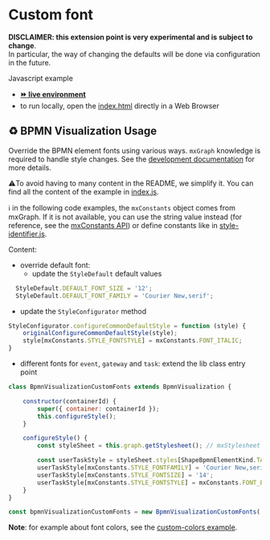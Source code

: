 # Custom font

**DISCLAIMER: this extension point is very experimental and is subject to change**.  
In particular, the way of changing the defaults will be done via configuration in the future.

Javascript example
- [__⏩ live environment__](https://cdn.statically.io/gh/process-analytics/bpmn-visualization-examples/master/examples/custom-bpmn-theme/custom-fonts/index.html)
- to run locally, open the [index.html](index.html) directly in a Web Browser


## ♻️ BPMN Visualization Usage
Override the BPMN element fonts using various ways. `mxGraph` knowledge is required to handle style changes.
See the [development documentation](https://github.com/process-analytics/bpmn-visualization-js/blob/master/docs/contributors/bpmn-support-how-to.md) for more details.

⚠️To avoid having to many content in the README, we simplify it. You can find all the content of the example in [index.js](index.js).

ℹ in the following code examples, the `mxConstants` object comes from mxGraph. If it is not available, you can use the string value instead (for reference, see the [mxConstants API](https://jgraph.github.io/mxgraph/docs/js-api/files/util/mxConstants-js.html#mxConstants))
or define constants like in [style-identifier.js](../../static/js/style-identifiers.js).


Content:
- override default font: 
  - update the `StyleDefault` default values
```javascript
  StyleDefault.DEFAULT_FONT_SIZE = '12';
  StyleDefault.DEFAULT_FONT_FAMILY = 'Courier New,serif';
```

  - update the `StyleConfigurator` method
```javascript
StyleConfigurator.configureCommonDefaultStyle = function (style) {
    originalConfigureCommonDefaultStyle(style);
    style[mxConstants.STYLE_FONTSTYLE] = mxConstants.FONT_ITALIC;
}
```

- different fonts for `event`, `gateway` and `task`: extend the lib class entry point
```javascript
class BpmnVisualizationCustomFonts extends BpmnVisualization {

    constructor(containerId) {
        super({ container: containerId });
        this.configureStyle();
    }

    configureStyle() {
        const styleSheet = this.graph.getStylesheet(); // mxStylesheet

        const userTaskStyle = styleSheet.styles[ShapeBpmnElementKind.TASK_USER];
        userTaskStyle[mxConstants.STYLE_FONTFAMILY] = 'Courier New,serif';
        userTaskStyle[mxConstants.STYLE_FONTSIZE] = '14';
        userTaskStyle[mxConstants.STYLE_FONTSTYLE] = mxConstants.FONT_BOLD + mxConstants.FONT_ITALIC;
    }
}

const bpmnVisualizationCustomFonts = new BpmnVisualizationCustomFonts('bpmn-container-custom-fonts');
```

**Note**: for example about font colors, see the [custom-colors example](../custom-colors/README.md).
